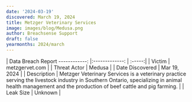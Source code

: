```yaml
---
date: '2024-03-19'
discovered: March 19, 2024
title: Metzger Veterinary Services
image: images/blog/Medusa.png
author: Breachsense Support
draft: false
yearmonths: 2024/march
---
```



| Data Breach Report
------------:     |:-------------:    | :-----:|
| Victim      | metzgervet.com      | 
| Threat Actor      | Medusa      | 
| Date Discovered      | Mar 19, 2024      | 
| Description      | Metzger Veterinary Services is a veterinary practice serving the livestock industry in Southern Ontario, specializing in animal health management and the production of beef cattle and pig farming.      | 
| Leak Size      | Unknown      | 

